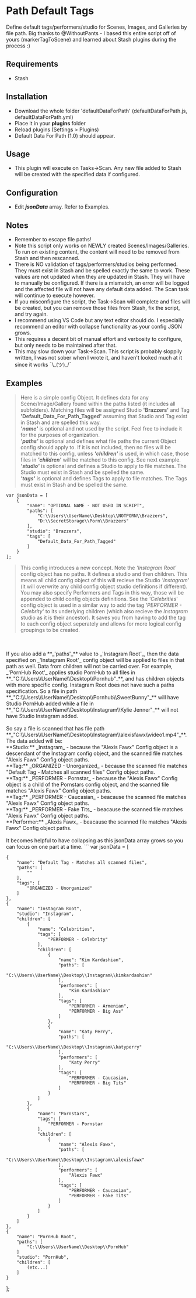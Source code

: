 # Path Default Tags
Define default tags/performers/studio for Scenes, Images, and Galleries by file path.
Big thanks to @WithoutPants - I based this entire script off of yours (markerTagToScene) and learned about Stash plugins during the process :)

## Requirements
- Stash

## Installation

- Download the whole folder 'defaultDataForPath' (defaultDataForPath.js, defaultDataForPath.yml)
- Place it in your **plugins** folder
- Reload plugins (Settings > Plugins)
- Default Data For Path (1.0) should appear. 

## Usage

- This plugin will execute on Tasks->Scan. Any new file added to Stash will be created with the specified data if configured.

## Configuration

- Edit **_jsonData_** array. Refer to Examples.

## Notes
- Remember to escape file paths!
- Note this script only works on NEWLY created Scenes/Images/Galleries. To run on existing content, the content will need to be removed from Stash and then rescanned.
- There is NO validation of tags/performers/studios being performed. They must exist in Stash and be spelled exactly the same to work.  These values are not updated when they are updated in Stash. They will have to manually be configured. If there is a mismatch, an error will be logged and the affected file will not have any default data added. The Scan task will continue to execute however.
- If you misconfigure the script, the Task->Scan will complete and files will be created, but you can remove those files from Stash, fix the script, and try again.
- I recommend using VS Code but any text editor should do. I especially recommend an editor with collapse functionality as your config JSON grows.
- This requires a decent bit of manual effort and verbosity to configure, but only needs to be maintained after that. 
- This may slow down your Task->Scan. This script is probably sloppily written, I was not sober when I wrote it, and haven't looked much at it since it works ¯\\\_(ツ)_/¯ 

## Examples

> Here is a simple config Object. It defines data for any Scene/Image/Gallery found within the paths listed (it includes all subfolders). Matching files will be assigned Studio **'Brazzers'** and Tag **'Default_Data_For_Path_Tagged'** assuming that Studio and Tag exist in Stash and are spelled this way.
<br>**_'name'_** is optional and not used by the script. Feel free to include it for the purposes of organization.
<br>**_'paths'_** is optional and defines what file paths the current Object config should apply to. If it is not included, then no files will be matched to this config, unless **_'children'_** is used, in which case, those files in **_'children'_** will be matched to this config. See next example.
<br>**_'studio'_** is optional and defines a Studio to apply to file matches. The Studio must exist in Stash and be spelled the same.
<br>**_'tags'_** is optional and defines Tags to apply to file matches. The Tags must exist in Stash and be spelled the same.
```
var jsonData = [
    {
        "name": "OPTIONAL NAME - NOT USED IN SCRIPT",
        "paths": [
            "C:\\Users\\UserName\\Desktop\\NOTPORN\\Brazzers",
            "D:\\SecretStorage\\Porn\\Brazzers"
        ],
        "studio": "Brazzers",
        "tags": [
            "Default_Data_For_Path_Tagged"
        ]
    }
];
```

> This config introduces a new concept. Note the _'Instagram Root'_ config object has no paths. It defines a studio and then children. This means all child config object of this will recieve the Studio _'Instagram'_ (it will overwrite any child config object studio definitions if different). You may also specify Performers and Tags in this way, those will be appended to child config objects definitions. See the _'Celebrities_' config object is used in a similar way to add the tag _'PERFORMER - Celebrity_' to its underlying children (which also recieve the _Instagram_ studio as it is their ancestor). It saves you from having to add the tag to each config object seperately and allows for more logical config groupings to be created. 
<br>
<br>
If you also add a **_'paths'_** value to _'Instagram Root'_, then the data specified on _'Instagram Root'_ config object will be applied to files in that path as well. Data from children will not be carried over. For example, _'PornHub Root'_ applies studio PornHub to all files in **_"C:\\Users\\UserName\\Desktop\\Pornhub"_**, and has children objects with more specific config. Instagram Root does not have such a paths specification. So a file in path **_"C:\\Users\\UserName\\Desktop\\Pornhub\\SweetBunny"_** will have Studio PornHub added while a file in **_"C:\\Users\\UserName\\Desktop\\Instagram\\Kylie Jenner"_** will not have Studio Instagram added.
<br>
<br>
So say a file is scanned that has file path **_"C:\\Users\\UserName\\Desktop\\Instagram\\alexisfawx\\video1.mp4"_**. The data added will be:
<br> **Studio:** _Instagram_ - because the "Alexis Fawx" Config object is a descendant of the Instagram config object, and the scanned file matches "Alexis Fawx" Config object paths.
<br> **Tag:** _ORGANIZED - Unorganized_ - because the scanned file matches "Default Tag - Matches all scanned files" Config object paths.
<br> **Tag:** _PERFORMER - Pornstar_ - because the "Alexis Fawx" Config object is a child of the Pornstars config object, and the scanned file matches "Alexis Fawx" Config object paths.
<br> **Tag:** _PERFORMER - Caucasian_ - beacause the scanned file matches "Alexis Fawx" Config object paths.
<br> **Tag:** _PERFORMER - Fake Tits_ - beacause the scanned file matches "Alexis Fawx" Config object paths.
<br> **Performer:** _Alexis Fawx_ - beacause the scanned file matches "Alexis Fawx" Config object paths.
<br>
<br>
It becomes helpful to have collapsing as this jsonData array grows so you can focus on one part at a time.
```
var jsonData = [

	{
		"name": "Default Tag - Matches all scanned files",
		"paths": [
			""
		],
		"tags": [
			"ORGANIZED - Unorganized"
		]
	},
    {
		"name": "Instagram Root",
        "studio": "Instagram",
		"children": [
			{
				"name": "Celebrities",
				"tags": [
					"PERFORMER - Celebrity"
				],
				"children": [
					{
						"name": "Kim Kardashian",
						"paths": [
							"C:\\Users\\UserName\\Desktop\\Instagram\\kimkardashian"
						],
						"performers": [
							"Kim Kardashian"
						],
						"tags": [
							"PERFORMER - Armenian",
							"PERFORMER - Big Ass"
						]
					},
					{
						"name": "Katy Perry",
						"paths": [
							"C:\\Users\\UserName\\Desktop\\Instagram\\katyperry"
						],
						"performers": [
							"Katy Perry"
						],
						"tags": [
							"PERFORMER - Caucasian,
							"PERFORMER - Big Tits"
						]
					}
				]
			},
			{
				"name": "Pornstars",
				"tags": [
					"PERFORMER - Pornstar
				],
				"children": [
					{
						"name": "Alexis Fawx",
						"paths": [
							"C:\\Users\\UserName\\Desktop\\Instagram\\alexisfawx"
						],
						"performers": [
							"Alexis Fawx"
						],
						"tags": [
							"PERFORMER - Caucasian",
							"PERFORMER - Fake Tits"
						]
					}
				]
			}
		]
    },
	{
		"name": "PornHub Root",
		"paths": [
			"C:\\Users\\UserName\\Desktop\\PornHub"
		]
		"studio": "PornHub",
		"children": [
			(etc...)
		]
	}
];
```